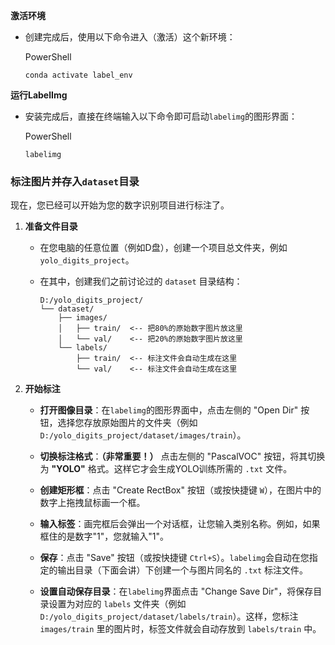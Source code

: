 **激活环境**

- 创建完成后，使用以下命令进入（激活）这个新环境：
    
    PowerShell
    
    ```
    conda activate label_env
    ```

**运行LabelImg**

- 安装完成后，直接在终端输入以下命令即可启动`labelimg`的图形界面：
    
    PowerShell
    
    ```
    labelimg
    ```

### 标注图片并存入`dataset`目录

现在，您已经可以开始为您的数字识别项目进行标注了。

1. **准备文件目录**
    
    - 在您电脑的任意位置（例如D盘），创建一个项目总文件夹，例如 `yolo_digits_project`。
        
    - 在其中，创建我们之前讨论过的 `dataset` 目录结构：
        
        ```
        D:/yolo_digits_project/
        └── dataset/
            ├── images/
            │   ├── train/  <-- 把80%的原始数字图片放这里
            │   └── val/    <-- 把20%的原始数字图片放这里
            └── labels/
                ├── train/  <-- 标注文件会自动生成在这里
                └── val/    <-- 标注文件会自动生成在这里
        ```
        
2. **开始标注**
    
    - **打开图像目录**：在`labelimg`的图形界面中，点击左侧的 "Open Dir" 按钮，选择您存放原始图片的文件夹（例如 `D:/yolo_digits_project/dataset/images/train`）。
        
    - **切换标注格式**：**（非常重要！）** 点击左侧的 "PascalVOC" 按钮，将其切换为 **"YOLO"** 格式。这样它才会生成YOLO训练所需的 `.txt` 文件。
        
    - **创建矩形框**：点击 "Create RectBox" 按钮（或按快捷键 `W`），在图片中的数字上拖拽鼠标画一个框。
        
    - **输入标签**：画完框后会弹出一个对话框，让您输入类别名称。例如，如果框住的是数字"1"，您就输入"1"。
        
    - **保存**：点击 "Save" 按钮（或按快捷键 `Ctrl+S`）。`labelimg`会自动在您指定的输出目录（下面会讲）下创建一个与图片同名的 `.txt` 标注文件。
        
    - **设置自动保存目录**：在`labelimg`界面点击 "Change Save Dir"，将保存目录设置为对应的 `labels` 文件夹（例如 `D:/yolo_digits_project/dataset/labels/train`）。这样，您标注 `images/train` 里的图片时，标签文件就会自动存放到 `labels/train` 中。